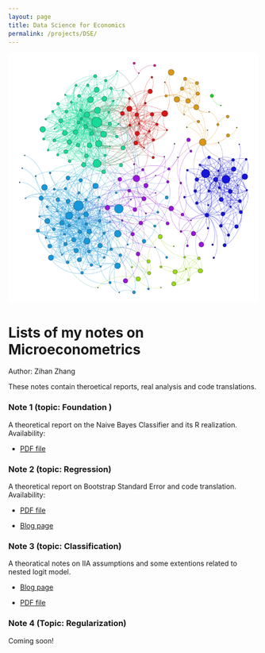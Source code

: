 ```yaml
---
layout: page
title: Data Science for Economics
permalink: /projects/DSE/
---
```


![](/static/projects/DSE.png)

# Lists of my notes on Microeconometrics

Author: Zihan Zhang

These notes contain theroetical reports, real analysis and code translations. 

### Note 1 (topic: Foundation )
A theoretical report on the Naive Bayes Classifier and its R realization.
Availability:

- [PDF file]({{site.baseurl}}/assets/HW1_zzh.pdf)

### Note 2 (topic: Regression)
A theoretical report on Bootstrap Standard Error and code translation.
Availability:

- [PDF file]({{site.baseurl}}/assets/HW2_zzh.pdf)

- [Blog page](https://landbuland.github.io/moments/2019/03/30/Homework-2-for-Data-Analysis.html)

### Note 3 (topic: Classification)
A theoratical notes on IIA assumptions and some extentions related to nested logit model.

- [Blog page](https://landbuland.github.io/moments/2019/04/07/Homework-3-for-Data-Analysis.html)

- [PDF file]({{site.baseurl}}/assets/script_3.pdf)


### Note 4 (Topic: Regularization)

Coming soon!

